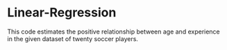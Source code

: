 # Linear-Regression
This code estimates the positive relationship between age and experience in the given dataset of twenty soccer players.
